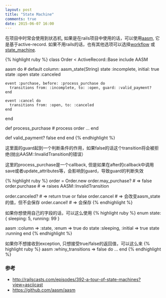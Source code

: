 ```yaml
---
layout: post
title: "State Machine"
comments: true
date: 2015-06-07 16:00
---
```


在项目中时常会使用到状态机, 如果是在rails项目中使用的话，可以使用[aasm](https://github.com/aasm/aasm), 它是基于active-record. 如果不用rails的话，也有其他选项可以选择[workflow](https://github.com/geekq/workflow) 或 [state_machine](https://github.com/pluginaweek/state_machine).

{% highlight ruby %}
class Order < ActiveRecord::Base
  include AASM

  aasm do # default column: aasm_state(String)
    state :incomplete, initial: true
    state :open
    state :canceled

    event :purchase, before: :process_purchase do
      transitions from: :incomplete, to: :open, guard: :valid_payment?
    end

    event :cancel do
      transitions from: :open, to: :canceled
    end
  end

  def process_purchase
    # process order ...
  end

  def valid_payment?
    false
  end
end
{% endhighlight %}

这里面的guard起到一个判断条件的作用，如果false的话这个transition将会被拒绝(抛出AASM::InvalidTransition的错误）

这里的process_purchase是一个callback, 但是如果在after的callback中调用save或者update_attributes等，会影响到guard，导致guard的判断失效


{% highlight ruby %}
order = Order.new
order.may_purchase?            # => false
order.purchase                 # => raises AASM::InvalidTransition

order.canceled?                # => return true or false
order.cancel                   # => 会改变aasm_state的值，但不会保存
order.cancel!                  # => 会保存
{% endhighlight %}

如果你想使用自己的字段的话，可以这么使用
{% highlight ruby %}
  enum state: {
    sleeping: 5,
    running: 99
  }

  aasm :column => :state, :enum => true do
    state :sleeping, :initial => true
    state :running
  end
{% endhighlight %}

如果你不想接收到exception, 只想接受true/false的返回值，可以这么来
{% highlight ruby %}
  aasm :whiny_transitions => false do
    ...
  end
{% endhighlight %}

### 参考
* http://railscasts.com/episodes/392-a-tour-of-state-machines?view=asciicast
* https://github.com/aasm/aasm
